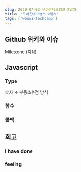 ```yaml
---
slug: 2020-07-02-우아한테크캠프-2일차
title: '우아한테크캠프 2일차'
tags: ['woowa-techcamp']
---
```


## Github 위키와 이슈

Milestone (지점)

## Javascript

### Type

숫자 → 부동소수점 방식

### 함수

### 콜백

## 회고

### I have done

### feeling
